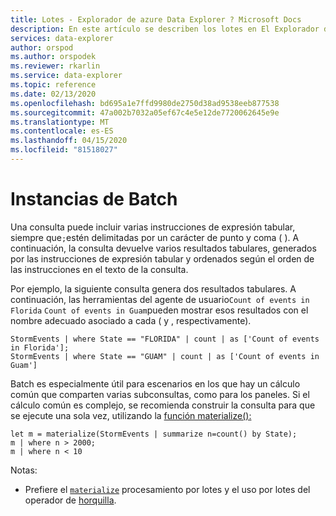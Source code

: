 ```yaml
---
title: Lotes - Explorador de azure Data Explorer ? Microsoft Docs
description: En este artículo se describen los lotes en El Explorador de datos de Azure.
services: data-explorer
author: orspod
ms.author: orspodek
ms.reviewer: rkarlin
ms.service: data-explorer
ms.topic: reference
ms.date: 02/13/2020
ms.openlocfilehash: bd695a1e7ffd9980de2750d38ad9538eeb877538
ms.sourcegitcommit: 47a002b7032a05ef67c4e5e12de7720062645e9e
ms.translationtype: MT
ms.contentlocale: es-ES
ms.lasthandoff: 04/15/2020
ms.locfileid: "81518027"
---
```

# <a name="batches"></a>Instancias de Batch

Una consulta puede incluir varias instrucciones de expresión tabular, siempre que`;`estén delimitadas por un carácter de punto y coma ( ). A continuación, la consulta devuelve varios resultados tabulares, generados por las instrucciones de expresión tabular y ordenados según el orden de las instrucciones en el texto de la consulta.

Por ejemplo, la siguiente consulta genera dos resultados tabulares. A continuación, las herramientas del agente de usuario`Count of events in Florida` `Count of events in Guam`pueden mostrar esos resultados con el nombre adecuado asociado a cada ( y , respectivamente).

```kusto
StormEvents | where State == "FLORIDA" | count | as ['Count of events in Florida'];
StormEvents | where State == "GUAM" | count | as ['Count of events in Guam']
```

Batch es especialmente útil para escenarios en los que hay un cálculo común que comparten varias subconsultas, como para los paneles. Si el cálculo común es complejo, se recomienda construir la consulta para que se ejecute una sola vez, utilizando la [función materialize():](./materializefunction.md)

```kusto
let m = materialize(StormEvents | summarize n=count() by State);
m | where n > 2000;
m | where n < 10
```

Notas:
* Prefiere el [`materialize`](materializefunction.md) procesamiento por lotes y el uso por lotes del operador de [horquilla](forkoperator.md).
